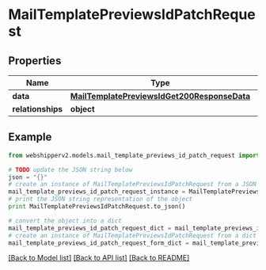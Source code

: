 # MailTemplatePreviewsIdPatchRequest


## Properties
Name | Type | Description | Notes
------------ | ------------- | ------------- | -------------
**data** | [**MailTemplatePreviewsIdGet200ResponseData**](MailTemplatePreviewsIdGet200ResponseData.md) |  | [optional] 
**relationships** | **object** |  | [optional] 

## Example

```python
from webshipperv2.models.mail_template_previews_id_patch_request import MailTemplatePreviewsIdPatchRequest

# TODO update the JSON string below
json = "{}"
# create an instance of MailTemplatePreviewsIdPatchRequest from a JSON string
mail_template_previews_id_patch_request_instance = MailTemplatePreviewsIdPatchRequest.from_json(json)
# print the JSON string representation of the object
print MailTemplatePreviewsIdPatchRequest.to_json()

# convert the object into a dict
mail_template_previews_id_patch_request_dict = mail_template_previews_id_patch_request_instance.to_dict()
# create an instance of MailTemplatePreviewsIdPatchRequest from a dict
mail_template_previews_id_patch_request_form_dict = mail_template_previews_id_patch_request.from_dict(mail_template_previews_id_patch_request_dict)
```
[[Back to Model list]](../README.md#documentation-for-models) [[Back to API list]](../README.md#documentation-for-api-endpoints) [[Back to README]](../README.md)


